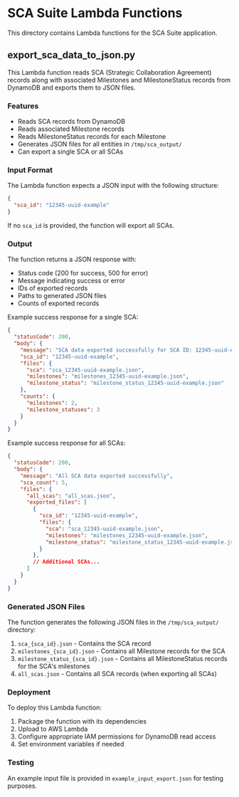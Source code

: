# SCA Suite Lambda Functions

This directory contains Lambda functions for the SCA Suite application.

## export_sca_data_to_json.py

This Lambda function reads SCA (Strategic Collaboration Agreement) records along with associated Milestones and MilestoneStatus records from DynamoDB and exports them to JSON files.

### Features

- Reads SCA records from DynamoDB
- Reads associated Milestone records
- Reads MilestoneStatus records for each Milestone
- Generates JSON files for all entities in `/tmp/sca_output/`
- Can export a single SCA or all SCAs

### Input Format

The Lambda function expects a JSON input with the following structure:

```json
{
  "sca_id": "12345-uuid-example"
}
```

If no `sca_id` is provided, the function will export all SCAs.

### Output

The function returns a JSON response with:

- Status code (200 for success, 500 for error)
- Message indicating success or error
- IDs of exported records
- Paths to generated JSON files
- Counts of exported records

Example success response for a single SCA:

```json
{
  "statusCode": 200,
  "body": {
    "message": "SCA data exported successfully for SCA ID: 12345-uuid-example",
    "sca_id": "12345-uuid-example",
    "files": {
      "sca": "sca_12345-uuid-example.json",
      "milestones": "milestones_12345-uuid-example.json",
      "milestone_status": "milestone_status_12345-uuid-example.json"
    },
    "counts": {
      "milestones": 2,
      "milestone_statuses": 3
    }
  }
}
```

Example success response for all SCAs:

```json
{
  "statusCode": 200,
  "body": {
    "message": "All SCA data exported successfully",
    "sca_count": 5,
    "files": {
      "all_scas": "all_scas.json",
      "exported_files": [
        {
          "sca_id": "12345-uuid-example",
          "files": {
            "sca": "sca_12345-uuid-example.json",
            "milestones": "milestones_12345-uuid-example.json",
            "milestone_status": "milestone_status_12345-uuid-example.json"
          }
        },
        // Additional SCAs...
      ]
    }
  }
}
```

### Generated JSON Files

The function generates the following JSON files in the `/tmp/sca_output/` directory:

1. `sca_{sca_id}.json` - Contains the SCA record
2. `milestones_{sca_id}.json` - Contains all Milestone records for the SCA
3. `milestone_status_{sca_id}.json` - Contains all MilestoneStatus records for the SCA's milestones
4. `all_scas.json` - Contains all SCA records (when exporting all SCAs)

### Deployment

To deploy this Lambda function:

1. Package the function with its dependencies
2. Upload to AWS Lambda
3. Configure appropriate IAM permissions for DynamoDB read access
4. Set environment variables if needed

### Testing

An example input file is provided in `example_input_export.json` for testing purposes.